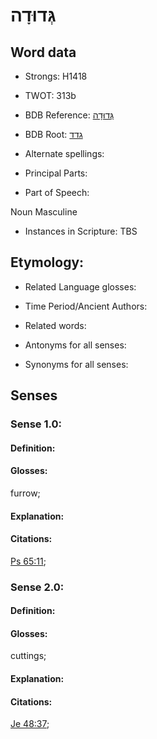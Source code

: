 # גְּדוּדָה

<!-- Status: S2="NeedsEdits" -->
<!-- Lexica used for edits:   -->

## Word data

* Strongs: H1418

* TWOT: 313b

* BDB Reference: [גְּדוּדָה](rc://en/bdb/dict/c.ao.ac)

* BDB Root: [גדד](rc://en/bdb/dict/c.ao.aa)

* Alternate spellings:

* Principal Parts:

* Part of Speech:

Noun Masculine

* Instances in Scripture: TBS

## Etymology:

* Related Language glosses:

* Time Period/Ancient Authors:

* Related words:

* Antonyms for all senses:

* Synonyms for all senses:

## Senses

### Sense 1.0:

#### Definition:

#### Glosses:

furrow; 

#### Explanation:

#### Citations:

[Ps 65:11](rc://he/uhb/book/psa/65/11); 

### Sense 2.0:

#### Definition:

#### Glosses:

cuttings; 

#### Explanation:

#### Citations:

[Je 48:37](rc://he/uhb/book/jer/48/37); 

